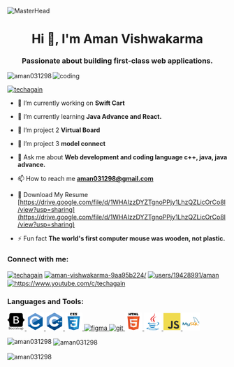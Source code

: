![MasterHead](https://jayamwebsolutions.com/img/website.gif)
<h1 align="center">Hi 👋, I'm Aman Vishwakarma</h1>
<h3 align="center">Passionate about building first-class web applications.</h3>
<img align="right" alt="coding" width="400" src="https://media4.giphy.com/media/v1.Y2lkPTc5MGI3NjExNGYyODQ1M2Q5MjhkZWQwZjNmYTFmZGMyNTIwMGNhNTFkN2JjODRmMyZlcD12MV9pbnRlcm5hbF9naWZzX2dpZklkJmN0PWc/qgQUggAC3Pfv687qPC/giphy.gif" />
<p align="left"> <img src="https://komarev.com/ghpvc/?username=aman031298&label=Profile%20views&color=0e75b6&style=flat" alt="aman031298" /> </p>

<p align="left"> <a href="https://twitter.com/techagain" target="blank"><img src="https://img.shields.io/twitter/follow/techagain?logo=twitter&style=for-the-badge" alt="techagain" /></a> </p>

- 🔭 I’m currently working on **Swift Cart**

- 🌱 I’m currently learning **Java Advance and React.**

- 👯 I’m project 2 **Virtual Board**

- 🤝 I’m project 3 **model connect**

- 💬 Ask me about **Web development and coding language c++, java, java advance.**

- 📫 How to reach me **aman031298@gmail.com**

- 📄 Download My Resume [https://drive.google.com/file/d/1WHAIzzDYZTgnoPPjy1LhzQZLicOrCo8l/view?usp=sharing](https://drive.google.com/file/d/1WHAIzzDYZTgnoPPjy1LhzQZLicOrCo8l/view?usp=sharing)

- ⚡ Fun fact **The world's first computer mouse was wooden, not plastic.**

<h3 align="left">Connect with me:</h3>
<p align="left">
<a href="https://twitter.com/techagain" target="blank"><img align="center" src="https://raw.githubusercontent.com/rahuldkjain/github-profile-readme-generator/master/src/images/icons/Social/twitter.svg" alt="techagain" height="30" width="40" /></a>
<a href="https://linkedin.com/in/aman-vishwakarma-9aa95b224/" target="blank"><img align="center" src="https://raw.githubusercontent.com/rahuldkjain/github-profile-readme-generator/master/src/images/icons/Social/linked-in-alt.svg" alt="aman-vishwakarma-9aa95b224/" height="30" width="40" /></a>
<a href="https://stackoverflow.com/users/users/19428991/aman" target="blank"><img align="center" src="https://raw.githubusercontent.com/rahuldkjain/github-profile-readme-generator/master/src/images/icons/Social/stack-overflow.svg" alt="users/19428991/aman" height="30" width="40" /></a>
<a href="https://www.youtube.com/c/https://www.youtube.com/c/techagain" target="blank"><img align="center" src="https://raw.githubusercontent.com/rahuldkjain/github-profile-readme-generator/master/src/images/icons/Social/youtube.svg" alt="https://www.youtube.com/c/techagain" height="30" width="40" /></a>
</p>

<h3 align="left">Languages and Tools:</h3>
<p align="left"> <a href="https://getbootstrap.com" target="_blank" rel="noreferrer"> <img src="https://raw.githubusercontent.com/devicons/devicon/master/icons/bootstrap/bootstrap-plain-wordmark.svg" alt="bootstrap" width="40" height="40"/> </a> <a href="https://www.cprogramming.com/" target="_blank" rel="noreferrer"> <img src="https://raw.githubusercontent.com/devicons/devicon/master/icons/c/c-original.svg" alt="c" width="40" height="40"/> </a> <a href="https://www.w3schools.com/cpp/" target="_blank" rel="noreferrer"> <img src="https://raw.githubusercontent.com/devicons/devicon/master/icons/cplusplus/cplusplus-original.svg" alt="cplusplus" width="40" height="40"/> </a> <a href="https://www.w3schools.com/css/" target="_blank" rel="noreferrer"> <img src="https://raw.githubusercontent.com/devicons/devicon/master/icons/css3/css3-original-wordmark.svg" alt="css3" width="40" height="40"/> </a> <a href="https://www.figma.com/" target="_blank" rel="noreferrer"> <img src="https://www.vectorlogo.zone/logos/figma/figma-icon.svg" alt="figma" width="40" height="40"/> </a> <a href="https://git-scm.com/" target="_blank" rel="noreferrer"> <img src="https://www.vectorlogo.zone/logos/git-scm/git-scm-icon.svg" alt="git" width="40" height="40"/> </a> <a href="https://www.w3.org/html/" target="_blank" rel="noreferrer"> <img src="https://raw.githubusercontent.com/devicons/devicon/master/icons/html5/html5-original-wordmark.svg" alt="html5" width="40" height="40"/> </a> <a href="https://www.java.com" target="_blank" rel="noreferrer"> <img src="https://raw.githubusercontent.com/devicons/devicon/master/icons/java/java-original.svg" alt="java" width="40" height="40"/> </a> <a href="https://developer.mozilla.org/en-US/docs/Web/JavaScript" target="_blank" rel="noreferrer"> <img src="https://raw.githubusercontent.com/devicons/devicon/master/icons/javascript/javascript-original.svg" alt="javascript" width="40" height="40"/> </a> <a href="https://www.mysql.com/" target="_blank" rel="noreferrer"> <img src="https://raw.githubusercontent.com/devicons/devicon/master/icons/mysql/mysql-original-wordmark.svg" alt="mysql" width="40" height="40"/> </a> </p>

<p><img align="left" src="https://github-readme-stats.vercel.app/api/top-langs?username=aman031298&show_icons=true&locale=en&layout=compact" alt="aman031298" /></p>

<p>&nbsp;<img align="center" src="https://github-readme-stats.vercel.app/api?username=aman031298&show_icons=true&locale=en" alt="aman031298" /></p>

<p><img align="center" src="https://github-readme-streak-stats.herokuapp.com/?user=aman031298&" alt="aman031298" /></p>
